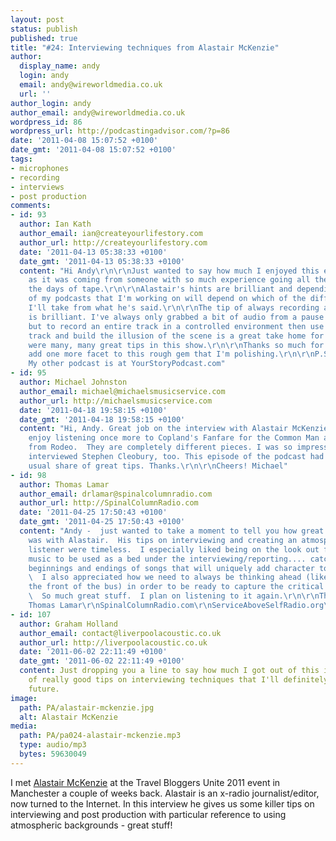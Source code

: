 ```yaml
---
layout: post
status: publish
published: true
title: "#24: Interviewing techniques from Alastair McKenzie"
author:
  display_name: andy
  login: andy
  email: andy@wireworldmedia.co.uk
  url: ''
author_login: andy
author_email: andy@wireworldmedia.co.uk
wordpress_id: 86
wordpress_url: http://podcastingadvisor.com/?p=86
date: '2011-04-08 15:07:52 +0100'
date_gmt: '2011-04-08 15:07:52 +0100'
tags:
- microphones
- recording
- interviews
- post production
comments:
- id: 93
  author: Ian Kath
  author_email: ian@createyourlifestory.com
  author_url: http://createyourlifestory.com
  date: '2011-04-13 05:38:33 +0100'
  date_gmt: '2011-04-13 05:38:33 +0100'
  content: "Hi Andy\r\n\r\nJust wanted to say how much I enjoyed this episode especially
    as it was coming from someone with so much experience going all the way back to
    the days of tape.\r\n\r\nAlastair's hints are brilliant and depending on which
    of my podcasts that I'm working on will depend on which of the different tips
    I'll take from what he's said.\r\n\r\nThe tip of always recording an atmos track
    is brilliant. I've always only grabbed a bit of audio from a pause to fill a hole
    but to record an entire track in a controlled environment then use it to lay under
    track and build the illusion of the scene is a great take home for me.\r\n\r\nThere
    were many, many great tips in this show.\r\n\r\nThanks so much for it. It will
    add one more facet to this rough gem that I'm polishing.\r\n\r\nP.S. FYI&acirc;&euro;&brvbar;
    My other podcast is at YourStoryPodcast.com"
- id: 95
  author: Michael Johnston
  author_email: michael@michaelsmusicservice.com
  author_url: http://michaelsmusicservice.com
  date: '2011-04-18 19:58:15 +0100'
  date_gmt: '2011-04-18 19:58:15 +0100'
  content: "Hi, Andy. Great job on the interview with Alastair McKenzie. He might
    enjoy listening once more to Copland's Fanfare for the Common Man and to Hoedown
    from Rodeo.  They are completely different pieces. I was so impressed that he
    interviewed Stephen Cleobury, too. This episode of the podcast had more than your
    usual share of great tips. Thanks.\r\n\r\nCheers! Michael"
- id: 98
  author: Thomas Lamar
  author_email: drlamar@spinalcolumnradio.com
  author_url: http://SpinalColumnRadio.com
  date: '2011-04-25 17:50:43 +0100'
  date_gmt: '2011-04-25 17:50:43 +0100'
  content: "Andy -  just wanted to take a moment to tell you how great the content
    was with Alastair.  His tips on interviewing and creating an atmosphere for the
    listener were timeless.  I especially liked being on the look out for recording
    music to be used as a bed under the interviewing/reporting.... catching the
    beginnings and endings of songs that will uniquely add character to the piece.
    \  I also appreciated how we need to always be thinking ahead (like sitting at
    the front of the bus) in order to be ready to capture the critical key moments.
    \  So much great stuff.  I plan on listening to it again.\r\n\r\nThanks so much,\r\n\r\nDr.
    Thomas Lamar\r\nSpinalColumnRadio.com\r\nServiceAboveSelfRadio.org\r\nKingstonChamberPodcast.com\r\nScandiaBibleChurch.org"
- id: 107
  author: Graham Holland
  author_email: contact@liverpoolacoustic.co.uk
  author_url: http://liverpoolacoustic.co.uk
  date: '2011-06-02 22:11:49 +0100'
  date_gmt: '2011-06-02 22:11:49 +0100'
  content: Just dropping you a line to say how much I got out of this interview. Lots
    of really good tips on interviewing techniques that I'll definitely be using in
    future.
image:
  path: PA/alastair-mckenzie.jpg
  alt: Alastair McKenzie
media:
  path: PA/pa024-alastair-mckenzie.mp3
  type: audio/mp3
  bytes: 59630049
---
```

I met [Alastair McKenzie](https://twitter.com/alastairmck) at the Travel Bloggers Unite 2011 event in Manchester a couple of weeks back. Alastair is an x-radio journalist/editor, now turned to the Internet. In this interview he gives us some killer tips on interviewing and post production with particular reference to using atmospheric backgrounds - great stuff!
